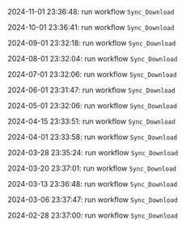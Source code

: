 2024-11-01 23:36:48: run workflow `Sync_Download` 

2024-10-01 23:36:41: run workflow `Sync_Download` 

2024-09-01 23:32:18: run workflow `Sync_Download` 

2024-08-01 23:32:04: run workflow `Sync_Download` 

2024-07-01 23:32:06: run workflow `Sync_Download` 

2024-06-01 23:31:47: run workflow `Sync_Download` 

2024-05-01 23:32:06: run workflow `Sync_Download` 

2024-04-15 23:33:51: run workflow `Sync_Download` 

2024-04-01 23:33:58: run workflow `Sync_Download` 

2024-03-28 23:35:24: run workflow `Sync_Download` 

2024-03-20 23:37:01: run workflow `Sync_Download` 

2024-03-13 23:36:48: run workflow `Sync_Download` 

2024-03-06 23:37:47: run workflow `Sync_Download` 

2024-02-28 23:37:00: run workflow `Sync_Download` 


